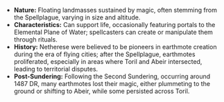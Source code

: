 - **Nature:** Floating landmasses sustained by magic, often stemming from the Spellplague, varying in size and altitude.
- **Characteristics:** Can support life, occasionally featuring portals to the Elemental Plane of Water; spellcasters can create or manipulate them through rituals.
- **History:** Netherese were believed to be pioneers in earthmote creation during the era of flying cities; after the Spellplague, earthmotes proliferated, especially in areas where Toril and Abeir intersected, leading to territorial disputes.
- **Post-Sundering:** Following the Second Sundering, occurring around 1487 DR, many earthmotes lost their magic, either plummeting to the ground or shifting to Abeir, while some persisted across Toril.